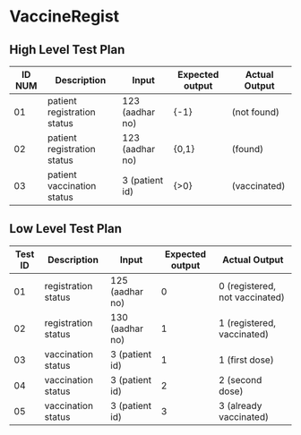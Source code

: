 # VaccineRegist
## High Level Test Plan
|  ID NUM  | Description | Input | Expected output | Actual Output |
| --- | --- | --- | --- | --- |
| 01 | patient registration status | 123 (aadhar no) | {-1} |  (not found) |
| 02 | patient registration status | 123 (aadhar no) | {0,1} |  (found) |
| 03 | patient vaccination status | 3 (patient id) | {>0} | (vaccinated) |
## Low Level Test Plan
| Test ID | Description | Input | Expected output | Actual Output |
| --- | --- | --- | --- | --- |
| 01 | registration status | 125 (aadhar no) | 0 | 0 (registered, not vaccinated) |
| 02 | registration status | 130 (aadhar no) | 1 | 1 (registered, vaccinated) |
| 03 | vaccination status | 3 (patient id) | 1 | 1 (first dose) |
| 04 | vaccination status | 3 (patient id) | 2 | 2 (second dose) |
| 05 | vaccination status | 3 (patient id) | 3 | 3 (already vaccinated) |